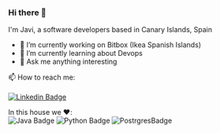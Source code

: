 ### Hi there 👋

I'm Javi, a software developers based in Canary Islands, Spain

- 🔭 I’m currently working on Bitbox (Ikea Spanish Islands)
- 🌱 I’m currently learning about Devops
- 💬 Ask me anything interesting

📫 How to reach me:<br><br>
[![Linkedin Badge](https://img.shields.io/badge/-JavierSantana-blue?style=flat-square&logo=Linkedin&logoColor=white&link=https://www.linkedin.com/in/javiersantanagodoy)](https://www.linkedin.com/in/javiersantanagodoy/)

In this house we :heart::<br>
![Java Badge](
https://img.shields.io/badge/java-%23ED8B00.svg?&style=for-the-badge&logo=java&logoColor=white) 
![Python Badge](
https://img.shields.io/badge/python-%233776AB.svg?&style=flat-square&logo=python&logoColor=white)
![PostrgresBadge](
https://img.shields.io/badge/postgres-%23316192.svg?&style=for-the-badge&logo=postgresql&logoColor=white)
